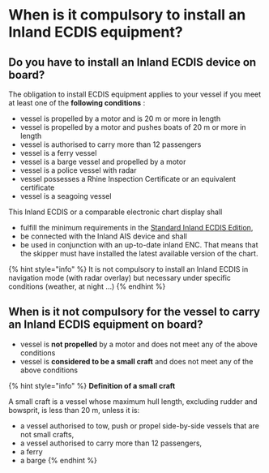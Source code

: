 # When is it compulsory to install an Inland ECDIS equipment?

## Do you have to install an Inland ECDIS device on board?

The obligation to install ECDIS equipment applies to your vessel if you meet at least one of the **following conditions** :

* vessel is propelled by a motor and is 20 m or more in length
* vessel is propelled by a motor and pushes boats of 20 m or more in length
* vessel is authorised to carry more than 12 passengers
* vessel is a ferry vessel
* vessel is a barge vessel and propelled by a motor
* vessel is a police vessel with radar
* vessel possesses a Rhine Inspection Certificate or an equivalent certificate
* vessel is a seagoing vessel 

This Inland ECDIS or a comparable electronic chart display shall

* fulfill the minimum requirements in the [Standard Inland ECDIS Edition](https://eur-lex.europa.eu/legal-content/EN/TXT/?qid=1558600108625&uri=CELEX:32018R1973),
* be connected with the Inland AIS device and shall
* be used in conjunction with an up-to-date inland ENC. That means that the skipper must have installed the latest available version of the chart.

{% hint style="info" %}
It is not compulsory to install an Inland ECDIS in navigation mode \(with radar overlay\) but necessary under specific conditions \(weather, at night ...\)
{% endhint %}

## When is it **not** compulsory for the vessel to carry an Inland ECDIS equipment on board?

* vessel is **not propelled** by a motor and does not meet any of the above conditions
* vessel is **considered to be a small craft** and does not meet any of the above conditions

{% hint style="info" %}
**Definition of a small craft**

A small craft is a vessel whose maximum hull length, excluding rudder and bowsprit, is less than 20 m, unless it is:

* a vessel authorised to tow, push or propel side-by-side vessels that are not small crafts,
* a vessel authorised to carry more than 12 passengers,
* a ferry
* a barge
{% endhint %}



